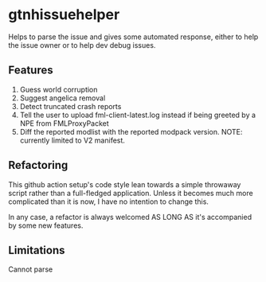 # gtnhissuehelper

Helps to parse the issue and gives some automated response, either to help the issue owner or to help dev debug issues.

## Features

1. Guess world corruption
2. Suggest angelica removal
3. Detect truncated crash reports
4. Tell the user to upload fml-client-latest.log instead if being greeted by a NPE from FMLProxyPacket
5. Diff the reported modlist with the reported modpack version. NOTE: currently limited to V2 manifest. 

## Refactoring

This github action setup's code style lean towards a simple throwaway script rather than a full-fledged application.
Unless it becomes much more complicated than it is now, I have no intention to change this.

In any case, a refactor is always welcomed AS LONG AS it's accompanied by some new features. 

## Limitations

Cannot parse